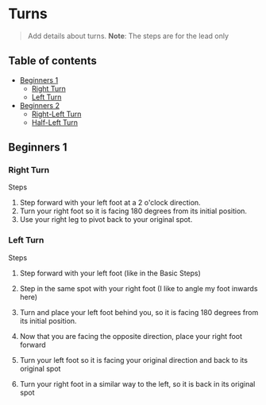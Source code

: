 # Turns

> Add details about turns. **Note**: The steps are for the lead only

## Table of contents

- [Beginners 1](#beginners-1)
    - [Right Turn](#right-turn)
    - [Left Turn](#left-turn)
- [Beginners 2]()
    - [Right-Left Turn]()
    - [Half-Left Turn]()


## Beginners 1

### Right Turn

Steps

1. Step forward with your left foot at a 2 o'clock direction.
2. Turn your right foot so it is facing 180 degrees from its initial position. 
3. Use your right leg to pivot back to your original spot. 

### Left Turn

Steps

1. Step forward with your left foot (like in the Basic Steps)
2. Step in the same spot with your right foot (I like to angle my foot inwards here)
3. Turn and place your left foot behind you, so it is facing 180 degrees from its initial position.

5. Now that you are facing the opposite direction, place your right foot forward
6. Turn your left foot so it is facing your original direction and back to its original spot
7. Turn your right foot in a similar way to the left, so it is back in its original spot

